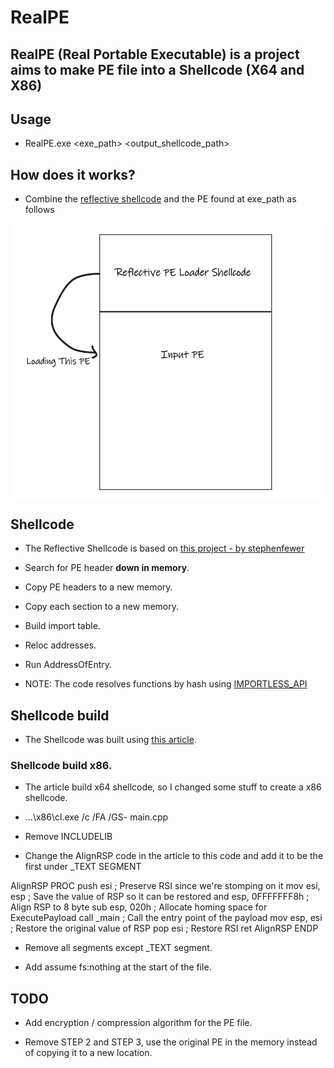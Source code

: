 # RealPE

  ## RealPE (Real Portable Executable) is a project aims to make PE file into a Shellcode (X64 and X86)

  ## Usage
  
  * RealPE.exe <exe_path> <output_shellcode_path>


  ## How does it works?
  
  * Combine the [reflective shellcode](https://github.com/yoavshah/RealPE#Shellcode) and the PE found at exe_path as follows

  <img align="center" src="https://raw.githubusercontent.com/yoavshah/RealPE/master/images/project_diagram.png?token=GHSAT0AAAAAABRF6CBFC5HHJLDDPIYUDXWSYU5ZLVA" />


  ## Shellcode

  * The Reflective Shellcode is based on [this project - by stephenfewer](https://github.com/stephenfewer/ReflectiveDLLInjection)

  * Search for PE header <b>down in memory</b>.

  * Copy PE headers to a new memory.

  * Copy each section to a new memory.

  * Build import table.

  * Reloc addresses.

  * Run AddressOfEntry.

  * NOTE: The code resolves functions by hash using [IMPORTLESS_API](https://github.com/yoavshah/importless_api)

  ## Shellcode build

  * The Shellcode was built using [this article](https://www.ired.team/offensive-security/code-injection-process-injection/writing-and-compiling-shellcode-in-c).

  ### Shellcode build x86.

  * The article build x64 shellcode, so I changed some stuff to create a x86 shellcode.

  * ...\x86\cl.exe /c /FA /GS- main.cpp

  * Remove INCLUDELIB

  * Change the AlignRSP code in the article to this code and add it to be the first under _TEXT SEGMENT

  AlignRSP PROC
    push esi ; Preserve RSI since we're stomping on it
	mov esi, esp ; Save the value of RSP so it can be restored
	and esp, 0FFFFFFF8h ; Align RSP to 8 byte
	sub esp, 020h ; Allocate homing space for ExecutePayload
	call _main ; Call the entry point of the payload
	mov esp, esi ; Restore the original value of RSP
	pop esi ; Restore RSI
	ret
  AlignRSP ENDP

  * Remove all segments except _TEXT segment.

  * Add assume fs:nothing at the start of the file.


 ## TODO

 * Add encryption / compression algorithm for the PE file.

 * Remove STEP 2 and STEP 3, use the original PE in the memory instead of copying it to a new location.


